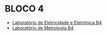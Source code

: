 # BLOCO 4


- [Laboratório de Eletricidade e Eletrônica B4](laboratorio_de_eletricidade_e_eletronica_b4)
- [Laboratório de Metrologia B4](laboratorio_de_metrologia_b4)